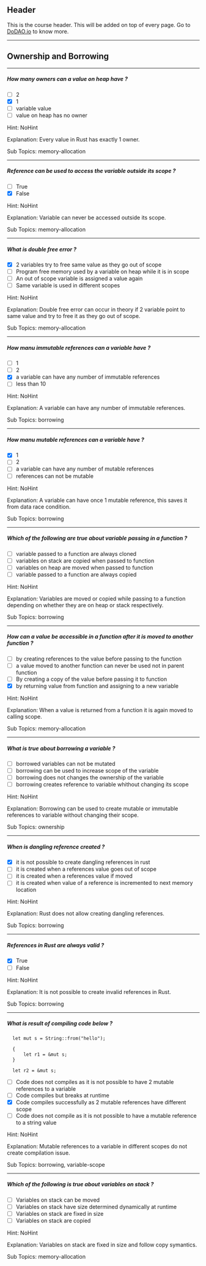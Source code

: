 ## Header
This is the course header. This will be added on top of every page. Go to [DoDAO.io](https://www.dodao.io) to know more.

 ---
 
 ## Ownership and Borrowing
 
 
---

##### How many owners can a value on heap have ?  

- [ ]  2
- [x]  1
- [ ]  variable value
- [ ]  value on heap has no owner
  
Hint: NoHint
         
Explanation: Every value in Rust has exactly 1 owner.

Sub Topics: memory-allocation
 

---

##### Reference can be used to access the variable outside its scope ?  

- [ ]  True
- [x]  False
  
Hint: NoHint
         
Explanation: Variable can never be accessed outside its scope.

Sub Topics: memory-allocation
 

---

##### What is double free error ?  

- [x]  2 variables try to free same value as they go out of scope
- [ ]  Program free memory used by a variable on heap while it is in scope
- [ ]  An out of scope variable is assigned a value again
- [ ]  Same variable is used in different scopes
  
Hint: NoHint
         
Explanation: Double free error can occur in theory if 2 variable point to same value and try to free it as they go out of scope.

Sub Topics: memory-allocation
 

---

##### How manu immutable references can a variable have ?  

- [ ]  1
- [ ]  2
- [x]  a variable can have any number of immutable references
- [ ]  less than 10
  
Hint: NoHint
         
Explanation: A variable can have any number of immutable references.

Sub Topics: borrowing
 

---

##### How manu mutable references can a variable have ?  

- [x]  1
- [ ]  2
- [ ]  a variable can have any number of mutable references
- [ ]  references can not be mutable
  
Hint: NoHint
         
Explanation: A variable can have once 1 mutable reference, this saves it from data race condition.

Sub Topics: borrowing
 

---

##### Which of the following are true about variable passing in a function ?  

- [ ]  variable passed to a function are always cloned
- [ ]  variables on stack are copied when passed to function
- [ ]  variables on heap are moved when passed to function
- [ ]  variable passed to a function are always copied
  
Hint: NoHint
         
Explanation: Variables are moved or copied while passing to a function depending on whether they are on heap or stack respectively.

Sub Topics: borrowing
 

---

##### How can a value be accessible in a function after it is moved to another function ?  

- [ ]  by creating references to the value before passing to the function
- [ ]  a value moved to another function can never be used not in parent function
- [ ]  By creating a copy of the value before passing it to function
- [x]  by returning value from function and assigning to a new variable
  
Hint: NoHint
         
Explanation: When a value is returned from a function it is again moved to calling scope.

Sub Topics: memory-allocation
 

---

##### What is true about borrowing a variable ?  

- [ ]  borrowed variables can not be mutated
- [ ]  borrowing can be used to increase scope of the variable
- [ ]  borrowing does not changes the ownership of the variable
- [ ]  borrowing creates reference to variable whithout changing its scope
  
Hint: NoHint
         
Explanation: Borrowing can be used to create mutable or immutable references to variable without changing their scope.

Sub Topics: ownership
 

---

##### When is dangling reference created ?  

- [x]  it is not possible to create dangling references in rust
- [ ]  it is created when a references value goes out of scope
- [ ]  it is created when a references value if moved
- [ ]  it is created when value of a reference is incremented to next memory location
  
Hint: NoHint
         
Explanation: Rust does not allow creating dangling references.

Sub Topics: borrowing
 

---

##### References in Rust are always valid ?  

- [x]  True
- [ ]  False
  
Hint: NoHint
         
Explanation: It is not possible to create invalid references in Rust.

Sub Topics: borrowing
 

---

##### What is result of compiling code below ?
```
  let mut s = String::from("hello");

  {
      let r1 = &mut s;
  }

  let r2 = &mut s;
```
  

- [ ]  Code does not compiles as it is not possible to have 2 mutable references to a variable
- [ ]  Code compiles but breaks at runtime
- [x]  Code compiles successfully as 2 mutable references have different scope
- [ ]  Code does not compile as it is not possible to have a mutable reference to a string value
  
Hint: NoHint
         
Explanation: Mutable references to a variable in different scopes do not create compilation issue.

Sub Topics: borrowing, variable-scope
 

---

##### Which of the following is true about variables on stack ?  

- [ ]  Variables on stack can be moved
- [ ]  Variables on stack have size determined dynamically at runtime
- [ ]  Variables on stack are fixed in size
- [ ]  Variables on stack are copied
  
Hint: NoHint
         
Explanation: Variables on stack are fixed in size and follow copy symantics.

Sub Topics: memory-allocation
 

